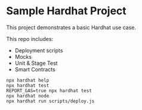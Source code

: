 # Sample Hardhat Project

This project demonstrates a basic Hardhat use case.

This repo includes:

-   Deployment scripts
-   Mocks
-   Unit & Stage Test
-   Smart Contracts

```shell
npx hardhat help
npx hardhat test
REPORT_GAS=true npx hardhat test
npx hardhat node
npx hardhat run scripts/deploy.js
```
